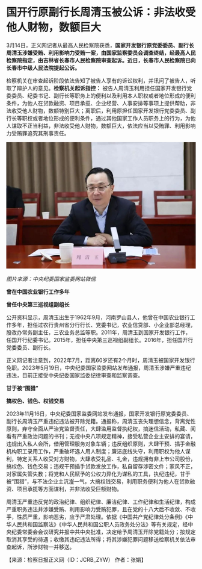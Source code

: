 # 国开行原副行长周清玉被公诉：非法收受他人财物，数额巨大

3月14日，正义网记者从最高人民检察院获悉，**国家开发银行原党委委员、副行长周清玉涉嫌受贿、利用影响力受贿一案，由国家监察委员会调查终结，经最高人民检察院指定，由吉林省长春市人民检察院审查起诉。近日，长春市人民检察院已向长春市中级人民法院提起公诉。**

检察机关在审查起诉阶段依法告知了被告人享有的诉讼权利，并讯问了被告人，听取了辩护人的意见。**检察机关起诉指控：**
被告人周清玉利用担任国家开发银行党委委员、纪委书记、副行长等职务上的便利以及利用本人职权或者地位形成的便利条件，为他人在贷款融资、项目承揽、企业经营、人事安排等事项上提供帮助，非法收受他人财物，数额特别巨大；离职后，利用原担任国家开发银行党委委员、副行长等职权或者地位形成的便利条件，通过其他国家工作人员职务上的行为，为他人谋取不正当利益，非法收受他人财物，数额巨大，依法应当以受贿罪、利用影响力受贿罪追究其刑事责任。

![ccfbf9f4b7a1c53820ca43992ba830cc.jpg](https://raw.githubusercontent.com/qqhsx/qqnews_image/main/2024/03/14/国开行原副行长周清玉被公诉：非法收受他人财物，数额巨大/ccfbf9f4b7a1c53820ca43992ba830cc.jpg)

 _图片来源：中央纪委国家监委网站微信_

**曾在中国农业银行工作多年**

**曾任中央第三巡视组副组长**

公开资料显示，周清玉出生于1962年9月，河南罗山县人，他曾在中国农业银行工作多年，担任过农行贵州省分行行长、党委书记，农业信贷部、小企业部总经理，股改办常务副主任，三农业务总监等职。2011年，周清玉到国家开发银行工作，任国开行纪委书记。2015年，担任中央第三巡视组副组长。2016年，担任国开行党委委员、副行长。

正义网记者注意到，2022年7月，距离60岁还有2个月时，周清玉被国家开发银行免职。2023年5月19日，中央纪委国家监委网站发布通报，周清玉涉嫌严重违纪违法，目前正接受中央纪委国家监委纪律审查和监察调查。

**甘于被“围猎”**

**搞权色、钱色、权钱交易**

2023年11月16日，中央纪委国家监委网站发布通报，国家开发银行原党委委员、副行长周清玉严重违纪违法被开除党籍。通报称，周清玉丧失理想信念，背离党性原则，弃守全面从严治党监督责任，大肆滥用监督执纪权，搞迷信活动，私藏、阅看有严重政治问题的书刊；无视中央八项规定精神，接受私营企业主安排的宴请，违规出入私人会所，借用管理服务对象车辆；违反组织原则，大肆干预、插手金融机构职工录用工作，严重破坏选人用人制度；廉洁底线失守，利用职权为他人谋利，特定关系人收受对方财物，大肆收受礼品、礼金，违规拥有非上市公司股份，搞权色、钱色交易；违规干预插手贷款发放工作，私自留存涉密文件；家风不正，对家属失管失教；将党和人民赋予的公权力异化为谋私的工具，执纪违纪，甘于被“围猎”，与不法企业主沆瀣一气，大搞权钱交易，利用职务便利为他人在贷款融资、项目承揽等方面谋利，并非法收受巨额财物。

周清玉严重违反党的政治纪律、组织纪律、廉洁纪律、工作纪律和生活纪律，构成严重职务违法并涉嫌受贿、利用影响力受贿犯罪，且在党的十八大后不收敛、不收手，性质严重，影响恶劣，应予严肃处理。依据《中国共产党纪律处分条例》《中华人民共和国监察法》《中华人民共和国公职人员政务处分法》等有关规定，经中央纪委常委会会议研究并报中共中央批准，决定给予周清玉开除党籍处分；按规定取消其享受的待遇；收缴其违纪违法所得；将其涉嫌犯罪问题移送检察机关依法审查起诉，所涉财物一并移送。

【来源：检察日报正义网（ID：JCRB_ZYW） 作者：张娟】

